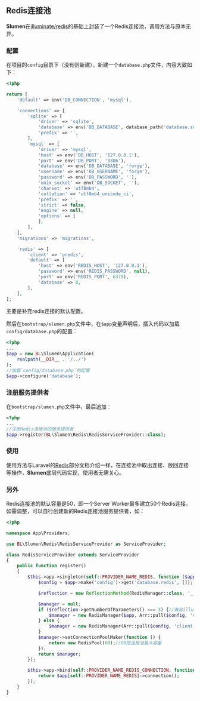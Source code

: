 ## Redis连接池

**Slumen**在[illuminate/redis](https://github.com/illuminate/redis)的基础上封装了一个Redis连接池，调用方法与原本无异。

### 配置

在项目的`config`目录下（没有则新建），新建一个`database.php`文件，内容大致如下：

```php
<?php

return [
    'default' => env('DB_CONNECTION', 'mysql'),

    'connections' => [
        'sqlite' => [
            'driver' => 'sqlite',
            'database' => env('DB_DATABASE', database_path('database.sqlite')),
            'prefix' => '',
        ],
        'mysql' => [
            'driver' => 'mysql',
            'host' => env('DB_HOST', '127.0.0.1'),
            'port' => env('DB_PORT', '3306'),
            'database' => env('DB_DATABASE', 'forge'),
            'username' => env('DB_USERNAME', 'forge'),
            'password' => env('DB_PASSWORD', ''),
            'unix_socket' => env('DB_SOCKET', ''),
            'charset' => 'utf8mb4',
            'collation' => 'utf8mb4_unicode_ci',
            'prefix' => '',
            'strict' => false,
            'engine' => null,
            'options' => [
            ],
        ],
    ],
    'migrations' => 'migrations',

    'redis' => [
        'client' => 'predis',
        'default' => [
            'host' => env('REDIS_HOST', '127.0.0.1'),
            'password' => env('REDIS_PASSWORD', null),
            'port' => env('REDIS_PORT', 6379),
            'database' => 0,
        ],
    ],
];

```
主要是补充redis连接的默认配置。

然后在`bootstrap/slumen.php`文件中，在`$app`变量声明后，插入代码以加载`config/database.php`的配置：

```php
<?php
...
$app = new BL\Slumen\Application(
    realpath(__DIR__ . '/../')
);
//加载`config/database.php`的配置
$app->configure('database');

```

### 注册服务提供者

在`bootstrap/slumen.php`文件中，最后追加：
```php
<?php
...
//注册Redis连接池的服务提供者
$app->register(BL\Slumen\Redis\RedisServiceProvider::class);

```

### 使用

使用方法与Laravel的[Redis](https://laravel.com/docs/5.5/redis)部分文档介绍一样，在连接池中取出连接、放回连接等操作，**Slumen**底层代码实现，使用者无需关心。

### 另外

Redis连接池的默认容量是50，即一个Server Worker最多建立50个Redis连接。如需调整，可以自行创建新的Redis连接池服务提供者，如：

```php
<?php

namespace App\Providers;

use BL\Slumen\Redis\RedisServiceProvider as ServiceProvider;

class RedisServiceProvider extends ServiceProvider
{
    public function register()
    {
        $this->app->singleton(self::PROVIDER_NAME_REDIS, function ($app) {
            $config = $app->make('config')->get('database.redis', []);

            $reflection = new ReflectionMethod(RedisManager::class, '__construct');

            $manager = null;
            if ($reflection->getNumberOfParameters() === 3) {//兼容illuminate/redis 5.7版本
                $manager = new RedisManager($app, Arr::pull($config, 'client', 'predis'), $config);
            } else {
                $manager = new RedisManager(Arr::pull($config, 'client', 'predis'), $config);
            }
            $manager->setConnectionPoolMaker(function () {
                return new RedisPool(60);//60是连接池最大容量
            });
            return $manager;
        });

        $this->app->bind(self::PROVIDER_NAME_REDIS_CONNECTION, function ($app) {
            return $app[self::PROVIDER_NAME_REDIS]->connection();
        });
    }
}

```

